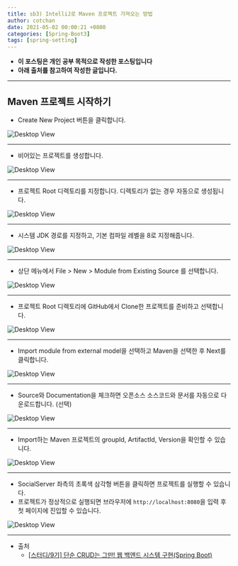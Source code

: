 ```yaml
---
title: sb3) IntelliJ로 Maven 프로젝트 가져오는 방법
author: cotchan 
date: 2021-05-02 00:00:21 +0800 
categories: [Spring-Boot3]
tags: [spring-setting] 
---
```


+ **이 포스팅은 개인 공부 목적으로 작성한 포스팅입니다**
+ **아래 출처를 참고하여 작성한 글입니다.**

---

## Maven 프로젝트 시작하기

+ Create New Project 버튼을 클릭합니다.

![Desktop View](/assets/img/post/spring-boot3/intellij-maven-start-1.png)

---

+ 비어있는 프로젝트를 생성합니다.

![Desktop View](/assets/img/post/spring-boot3/intellij-maven-start-2.png)

---

+ 프로젝트 Root 디렉토리를 지정합니다. 디렉토리가 없는 경우 자동으로 생성됩니다.


![Desktop View](/assets/img/post/spring-boot3/intellij-maven-start-3.png)

---

+ 시스템 JDK 경로를 지정하고, 기본 컴파일 레벨을 8로 지정해줍니다.

![Desktop View](/assets/img/post/spring-boot3/intellij-maven-start-4.png)

---

+ 상단 메뉴에서 File > New > Module from Existing Source 를 선택합니다.

![Desktop View](/assets/img/post/spring-boot3/intellij-maven-start-5.png)

---

+ 프로젝트 Root 디렉토리에 GitHub에서 Clone한 프로젝트를 준비하고 선택합니다.

![Desktop View](/assets/img/post/spring-boot3/intellij-maven-start-6.png)


---

+ Import module from external model을 선택하고 Maven을 선택한 후 Next를 클릭합니다.

![Desktop View](/assets/img/post/spring-boot3/intellij-maven-start-7.png)

---

+ Source와 Documentation을 체크하면 오픈소스 소스코드와 문서를 자동으로 다운로드합니다. (선택)

![Desktop View](/assets/img/post/spring-boot3/intellij-maven-start-8.png)


---

+ Import하는 Maven 프로젝트의 groupId, ArtifactId, Version을 확인할 수 있습니다.

![Desktop View](/assets/img/post/spring-boot3/intellij-maven-start-9.png)


---

+ SocialServer 좌측의 초록색 삼각형 버튼을 클릭하면 프로젝트를 실행할 수 있습니다.
+ 프로젝트가 정상적으로 실행되면 브라우저에 `http://localhost:8080`을 입력 후 첫 페이지에 진입할 수 있습니다.

![Desktop View](/assets/img/post/spring-boot3/intellij-maven-start-10.png)

---

+ 출처
    + [[스터디/9기] 단순 CRUD는 그만! 웹 백엔드 시스템 구현(Spring Boot)](https://programmers.co.kr/learn/courses/11694) 
